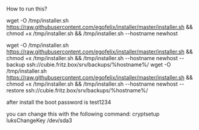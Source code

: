 How to run this?

wget -O /tmp/installer.sh https://raw.githubusercontent.com/egofelix/installer/master/installer.sh && chmod +x /tmp/installer.sh && /tmp/installer.sh --hostname newhost

wget -O /tmp/installer.sh https://raw.githubusercontent.com/egofelix/installer/master/installer.sh && chmod +x /tmp/installer.sh && /tmp/installer.sh --hostname newhost --backup ssh://cubie.fritz.box/srv/backups/%hostname%/
wget -O /tmp/installer.sh https://raw.githubusercontent.com/egofelix/installer/master/installer.sh && chmod +x /tmp/installer.sh && /tmp/installer.sh --hostname newhost --restore ssh://cubie.fritz.box/srv/backups/%hostname%/

after install the boot password is test1234

you can change this with the following command:
cryptsetup luksChangeKey /dev/sda3
